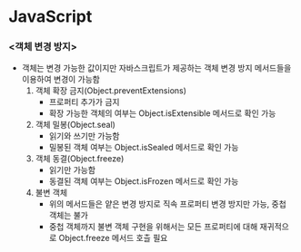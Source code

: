 # JavaScript
### <객체 변경 방지>
* 객체는 변경 가능한 값이지만 자바스크립트가 제공하는 객체 변경 방지 메서드들을 이용하여 변경이 가능함
  1. 객체 확장 금지(Object.preventExtensions)
     - 프로퍼티 추가가 금지
     - 확장 가능한 객체의 여부는 Object.isExtensible 메서드로 확인 가능
  2. 객체 밀봉(Object.seal)
     - 읽기와 쓰기만 가능함
     - 밀봉된 객체 여부는 Object.isSealed 메서드로 확인 가능
  3. 객체 동결(Object.freeze)
     - 읽기만 가능함
     - 동결된 객체 여부는 Object.isFrozen 메서드로 확인 가능
  4. 불변 객체
     - 위의 메서드들은 얕은 변경 방지로 직속 프로퍼티 변경 방지만 가능, 중첩 객체는 불가
     - 중첩 객체까지 불변 객체 구현을 위해서는 모든 프로퍼티에 대해 재귀적으로 Object.freeze 메서드 호츨 필요